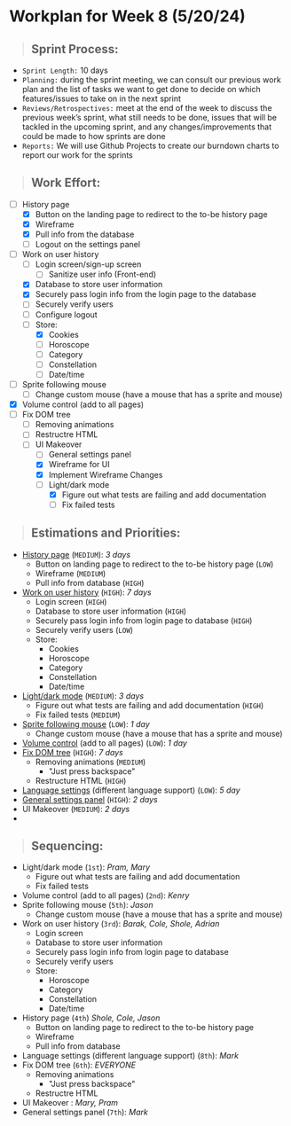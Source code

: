 # **Workplan for Week 8 (5/20/24)**

> ## **Sprint Process:**

- `Sprint Length:` 10 days
- `Planning:` during the sprint meeting, we can consult our previous work plan and the list of tasks we want to get done to decide on which features/issues to take on in the next sprint
- `Reviews/Retrospectives:` meet at the end of the week to discuss the previous week’s sprint, what still needs to be done, issues that will be tackled in the upcoming sprint, and any changes/improvements that could be made to how sprints are done
- `Reports:` We will use Github Projects to create our burndown charts to report our work for the sprints

> ## **Work Effort:**

- [ ] History page
  - [x] Button on the landing page to redirect to the to-be history page
  - [x] Wireframe
  - [x] Pull info from the database
  - [ ] Logout on the settings panel
- [ ] Work on user history
  - [ ] Login screen/sign-up screen
    - [ ] Sanitize user info (Front-end)
  - [x] Database to store user information
  - [x] Securely pass login info from the login page to the database
  - [ ] Securely verify users
  - [ ] Configure logout
  - [ ] Store:
    - [x] Cookies
    - [ ] Horoscope
    - [ ] Category
    - [ ] Constellation
    - [ ] Date/time
- [ ] Sprite following mouse
  - [ ] Change custom mouse (have a mouse that has a sprite and mouse)
- [x] Volume control (add to all pages)
- [ ] Fix DOM tree
  - [ ] Removing animations
  - [ ] Restructre HTML
  - [ ] UI Makeover
    - [ ] General settings panel
    - [x] Wireframe for UI
    - [x] Implement Wireframe Changes
    - [ ] Light/dark mode
      - [x] Figure out what tests are failing and add documentation 
      - [ ] Fix failed tests
<!-- - [ ] Language settings (different language support) -->

<!-- - [ ] Setup linter or change Prettier rules -->

> ## **Estimations and Priorities:**
- [History page](https://github.com/CSE-112-Team-7/Stargazer-V2/issues/12) (`MEDIUM`): _3 days_
  - Button on landing page to redirect to the to-be history page (`LOW`)
  - Wireframe (`MEDIUM`)
  - Pull info from database (`HIGH`)
- [Work on user history](https://github.com/CSE-112-Team-7/Stargazer-V2/issues/13) (`HIGH`): _7 days_
  - Login screen (`HIGH`)
  - Database to store user information (`HIGH`)
  - Securely pass login info from login page to database (`HIGH`)
  - Securely verify users (`LOW`)
  - Store:
    - Cookies 
    - Horoscope
    - Category
    - Constellation
    - Date/time
- [Light/dark mode](https://github.com/CSE-112-Team-7/Stargazer-V2/issues/6) (`MEDIUM`): _3 days_
  - Figure out what tests are failing and add documentation (`HIGH`)
  - Fix failed tests (`MEDIUM`)
- [Sprite following mouse](https://github.com/CSE-112-Team-7/Stargazer-V2/issues/7) (`LOW`): _1 day_
  - Change custom mouse (have a mouse that has a sprite and mouse)
- [Volume control](https://github.com/CSE-112-Team-7/Stargazer-V2/issues/8) (add to all pages) (`LOW`): _1 day_
- [Fix DOM tree](https://github.com/CSE-112-Team-7/Stargazer-V2/issues/14) (`HIGH`): _7 days_
  - Removing animations (`MEDIUM`)
    - "Just press backspace"
  - Restructure HTML (`HIGH`)
- [Language settings](https://github.com/CSE-112-Team-7/Stargazer-V2/issues/9) (different language support) (`LOW`): _5 day_
- [General settings panel](https://github.com/CSE-112-Team-7/Stargazer-V2/issues/15) (`HIGH`): _2 days_
- UI Makeover (`MEDIUM`): _2 days_
- 
<!-- - Setup linter or change Prettier rules (`LOW`): _1 day_ -->

> ## **Sequencing:**

- Light/dark mode (`1st`): _Pram, Mary_
  - Figure out what tests are failing and add documentation
  - Fix failed tests
- Volume control (add to all pages) (`2nd`): _Kenry_
- Sprite following mouse (`5th`): _Jason_
  - Change custom mouse (have a mouse that has a sprite and mouse)
- Work on user history (`3rd`): _Barak, Cole, Shole, Adrian_
  - Login screen
  - Database to store user information
  - Securely pass login info from login page to database
  - Securely verify users
  - Store: 
    - Horoscope
    - Category
    - Constellation
    - Date/time
- History page (`4th`) _Shole, Cole, Jason_
  - Button on landing page to redirect to the to-be history page
  - Wireframe
  - Pull info from database
- Language settings (different language support) (`8th`): _Mark_
- Fix DOM tree (`6th`): _EVERYONE_
  - Removing animations
    - "Just press backspace"
  - Restructre HTML
- UI Makeover : _Mary, Pram_
- General settings panel (`7th`): _Mark_
<!-- - Setup linter or change Prettier rules (`LOW`) -->

